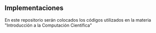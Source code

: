 ## Implementaciones
En este repositorio serán colocados los códigos utilizados en la materia "Introducción a la Computación Científica"
